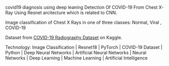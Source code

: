 covid19 diagnosis using deep leaning
Detection Of COVID-19 From Chest X-Ray Using Resnet arcitecture which is related to CNN.

Image classification of Chest X Rays in one of three classes: Normal, Viral , COVID-19

Dataset from [COVID-19 Radiography Dataset](https://www.kaggle.com/tawsifurrahman/covid19-radiography-database) on Kaggle.

Technology: Image Classification | Resnet18 | PyTorch | COVID-19 Dataset | Python | Deep Neural Networks | Artificial Neural Networks | Neural Networks | Deep Learning | Machine Learning | Artificial Intelligence
